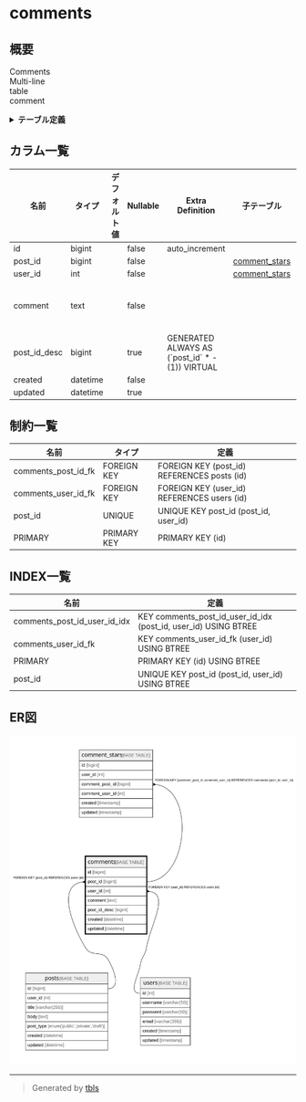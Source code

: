 # comments

## 概要

Comments  
Multi-line  
table  
comment

<details>
<summary><strong>テーブル定義</strong></summary>

```sql
CREATE TABLE `comments` (
  `id` bigint NOT NULL AUTO_INCREMENT,
  `post_id` bigint NOT NULL,
  `user_id` int NOT NULL,
  `comment` text NOT NULL COMMENT 'Comment\nMulti-line\r\ncolumn\rcomment',
  `post_id_desc` bigint GENERATED ALWAYS AS ((`post_id` * -(1))) VIRTUAL,
  `created` datetime NOT NULL,
  `updated` datetime DEFAULT NULL,
  PRIMARY KEY (`id`),
  UNIQUE KEY `post_id` (`post_id`,`user_id`),
  KEY `comments_user_id_fk` (`user_id`),
  KEY `comments_post_id_user_id_idx` (`post_id`,`user_id`),
  CONSTRAINT `comments_post_id_fk` FOREIGN KEY (`post_id`) REFERENCES `posts` (`id`),
  CONSTRAINT `comments_user_id_fk` FOREIGN KEY (`user_id`) REFERENCES `users` (`id`)
) ENGINE=InnoDB DEFAULT CHARSET=utf8mb4 COLLATE=utf8mb4_0900_ai_ci COMMENT='Comments\nMulti-line\r\ntable\rcomment'
```

</details>

## カラム一覧

| 名前           | タイプ       | デフォルト値             | Nullable | Extra Definition                                 | 子テーブル                             | 親テーブル             | コメント                                       |
| ------------ | --------- | ------------------ | -------- | ------------------------------------------------ | --------------------------------- | ----------------- | ------------------------------------------ |
| id           | bigint    |                    | false    | auto_increment                                   |                                   |                   |                                            |
| post_id      | bigint    |                    | false    |                                                  | [comment_stars](comment_stars.md) | [posts](posts.md) |                                            |
| user_id      | int       |                    | false    |                                                  | [comment_stars](comment_stars.md) | [users](users.md) |                                            |
| comment      | text      |                    | false    |                                                  |                                   |                   | Comment<br>Multi-line<br>column<br>comment |
| post_id_desc | bigint    |                    | true     | GENERATED ALWAYS AS (\`post_id\` * -(1)) VIRTUAL |                                   |                   |                                            |
| created      | datetime  |                    | false    |                                                  |                                   |                   |                                            |
| updated      | datetime  |                    | true     |                                                  |                                   |                   |                                            |

## 制約一覧

| 名前                  | タイプ         | 定義                                          |
| ------------------- | ----------- | ------------------------------------------- |
| comments_post_id_fk | FOREIGN KEY | FOREIGN KEY (post_id) REFERENCES posts (id) |
| comments_user_id_fk | FOREIGN KEY | FOREIGN KEY (user_id) REFERENCES users (id) |
| post_id             | UNIQUE      | UNIQUE KEY post_id (post_id, user_id)       |
| PRIMARY             | PRIMARY KEY | PRIMARY KEY (id)                            |

## INDEX一覧

| 名前                           | 定義                                                              |
| ---------------------------- | --------------------------------------------------------------- |
| comments_post_id_user_id_idx | KEY comments_post_id_user_id_idx (post_id, user_id) USING BTREE |
| comments_user_id_fk          | KEY comments_user_id_fk (user_id) USING BTREE                   |
| PRIMARY                      | PRIMARY KEY (id) USING BTREE                                    |
| post_id                      | UNIQUE KEY post_id (post_id, user_id) USING BTREE               |

## ER図

![er](comments.svg)

---

> Generated by [tbls](https://github.com/k1LoW/tbls)

